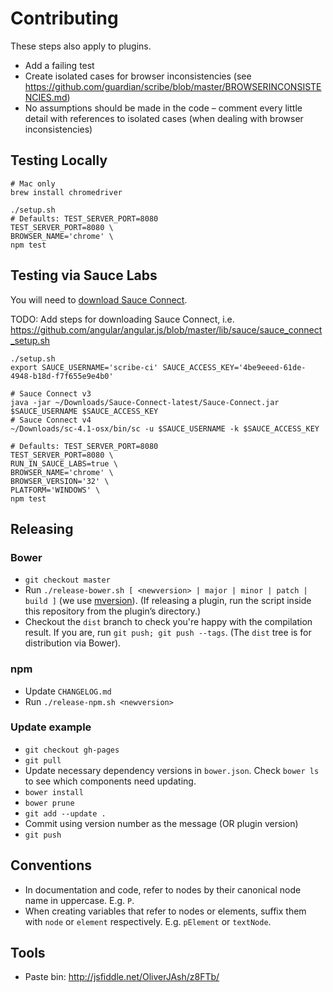 # Contributing

These steps also apply to plugins.

* Add a failing test
* Create isolated cases for browser inconsistencies (see https://github.com/guardian/scribe/blob/master/BROWSERINCONSISTENCIES.md)
* No assumptions should be made in the code – comment every little detail with
  references to isolated cases (when dealing with browser inconsistencies)

## Testing Locally
```
# Mac only
brew install chromedriver
```

```
./setup.sh
# Defaults: TEST_SERVER_PORT=8080
TEST_SERVER_PORT=8080 \
BROWSER_NAME='chrome' \
npm test
```

## Testing via Sauce Labs
You will need to [download Sauce Connect](https://saucelabs.com/docs/connect).

TODO: Add steps for downloading Sauce Connect, i.e. https://github.com/angular/angular.js/blob/master/lib/sauce/sauce_connect_setup.sh
```
./setup.sh
export SAUCE_USERNAME='scribe-ci' SAUCE_ACCESS_KEY='4be9eeed-61de-4948-b18d-f7f655e9e4b0'

# Sauce Connect v3
java -jar ~/Downloads/Sauce-Connect-latest/Sauce-Connect.jar $SAUCE_USERNAME $SAUCE_ACCESS_KEY
# Sauce Connect v4
~/Downloads/sc-4.1-osx/bin/sc -u $SAUCE_USERNAME -k $SAUCE_ACCESS_KEY

# Defaults: TEST_SERVER_PORT=8080
TEST_SERVER_PORT=8080 \
RUN_IN_SAUCE_LABS=true \
BROWSER_NAME='chrome' \
BROWSER_VERSION='32' \
PLATFORM='WINDOWS' \
npm test
```

## Releasing

### Bower
* `git checkout master`
* Run `./release-bower.sh [ <newversion> | major | minor | patch | build ]` (we use
  [mversion](https://github.com/mikaelbr/mversion#usage-cli)). (If releasing a
  plugin, run the script inside this repository from the plugin’s directory.)
* Checkout the `dist` branch to check you're happy with the compilation result.
  If you are, run `git push; git push --tags`. (The `dist` tree is for
  distribution via Bower).

### npm
* Update `CHANGELOG.md`
* Run `./release-npm.sh <newversion>`

### Update example
* `git checkout gh-pages`
* `git pull`
* Update necessary dependency versions in `bower.json`. Check `bower ls` to see
  which components need updating.
* `bower install`
* `bower prune`
* `git add --update .`
* Commit using version number as the message (OR plugin version)
* `git push`

## Conventions
* In documentation and code, refer to nodes by their canonical node name in
  uppercase. E.g. `P`.
* When creating variables that refer to nodes or elements, suffix them with
  `node` or `element` respectively. E.g. `pElement` or `textNode`.

## Tools
* Paste bin: http://jsfiddle.net/OliverJAsh/z8FTb/
